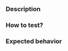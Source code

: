 ### Description
<!--- Provide a minimal description of the changes or addition you are proposing in your pull request. -->
<!--- If it is related with a bug/issue fix, do not forget to link the issue in the description. -->

### How to test?
<!--- Provide a step by step to be followed that reproduce your feature/code changes to make the review easier. -->

### Expected behavior
<!--- Provide a minimal description of what will be achieved with the PR -->
